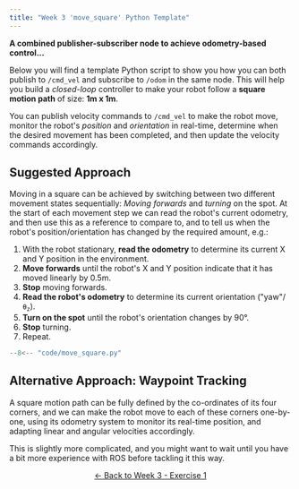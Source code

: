 ```yaml
---  
title: "Week 3 'move_square' Python Template"  
---
```


**A combined publisher-subscriber node to achieve odometry-based control...**

Below you will find a template Python script to show you how you can both publish to `/cmd_vel` and subscribe to `/odom` in the same node.  This will help you build a *closed-loop* controller to make your robot follow a **square motion path** of size: **1m x 1m**. 

You can publish velocity commands to `/cmd_vel` to make the robot move, monitor the robot's *position* and *orientation* in real-time, determine when the desired movement has been completed, and then update the velocity commands accordingly.  

## Suggested Approach

Moving in a square can be achieved by switching between two different movement states sequentially: *Moving forwards* and *turning* on the spot. At the start of each movement step we can read the robot's current odometry, and then use this as a reference to compare to, and to tell us when the robot's position/orientation has changed by the required amount, e.g.:

1. With the robot stationary, **read the odometry** to determine its current X and Y position in the environment.
1. **Move forwards** until the robot's X and Y position indicate that it has moved linearly by 0.5m.
1. **Stop** moving forwards.
1. **Read the robot's odometry** to determine its current orientation ("yaw"/<code>&theta;<sub>z</sub></code>).
1. **Turn on the spot** until the robot's orientation changes by 90&deg;.
1. **Stop** turning.
1. Repeat.  

```python title="move_square.py"
--8<-- "code/move_square.py"
```

## Alternative Approach: Waypoint Tracking

A square motion path can be fully defined by the co-ordinates of its four corners, and we can make the robot move to each of these corners one-by-one, using its odometry system to monitor its real-time position, and adapting linear and angular velocities accordingly.

This is slightly more complicated, and you might want to wait until you have a bit more experience with ROS before tackling it this way.

<p align="center">
  <a href="../../week3#ex1_ret">&#8592; Back to Week 3 - Exercise 1</a>
</p>
